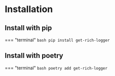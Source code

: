 # Installation

## Install with pip

=== "terminal"
    ```bash
    pip install get-rich-logger
    ```

## Install with poetry

=== "terminal"
    ```bash
    poetry add get-rich-logger
    ```